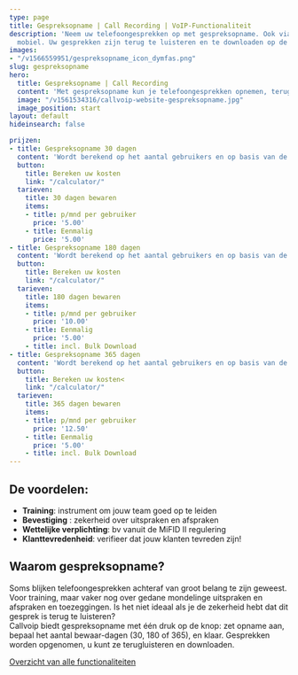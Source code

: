 ```yaml
---
type: page
title: Gespreksopname | Call Recording | VoIP-Functionaliteit
description: 'Neem uw telefoongesprekken op met gespreksopname. Ook via Qaller en Vamos
  mobiel. Uw gesprekken zijn terug te luisteren en te downloaden op de Hosted telefooncentrale.'
images:
- "/v1566559951/gespreksopname_icon_dymfas.png"
slug: gespreksopname
hero:
  title: Gespreksopname | Call Recording
  content: 'Met gespreksopname kun je telefoongesprekken opnemen, terugluisteren en bewaren. Oók gesprekken die je via de Smartphone maakt (Qaller of Vamos). De gespreksopnamefunctie kun je zelf per gebruiker in- en uitschakelen. Kies zelf of je alle gesprekken opneemt, of zet recording tijdens een gesprek aan. Opgenomen telefoongesprekken kun je beluisteren en gemakkelijk downloaden op de telefooncentrale.'
  image: "/v1561534316/callvoip-website-gespreksopname.jpg"
  image_position: start
layout: default
hideinsearch: false

prijzen:
- title: Gespreksopname 30 dagen
  content: 'Wordt berekend op het aantal gebruikers en op basis van de ingestelde bewaarperiode'
  button:
    title: Bereken uw kosten
    link: "/calculator/"
  tarieven:
    title: 30 dagen bewaren
    items:
    - title: p/mnd per gebruiker
      price: '5.00'
    - title: Eenmalig
      price: '5.00'
- title: Gespreksopname 180 dagen
  content: 'Wordt berekend op het aantal gebruikers en op basis van de ingestelde bewaarperiode'
  button:
    title: Bereken uw kosten
    link: "/calculator/"
  tarieven:
    title: 180 dagen bewaren
    items:
    - title: p/mnd per gebruiker
      price: '10.00'
    - title: Eenmalig
      price: '5.00'
    - title: incl. Bulk Download
- title: Gespreksopname 365 dagen
  content: 'Wordt berekend op het aantal gebruikers en op basis van de ingestelde bewaarperiode'
  button:
    title: Bereken uw kosten<
    link: "/calculator/"
  tarieven:
    title: 365 dagen bewaren
    items:
    - title: p/mnd per gebruiker
      price: '12.50'
    - title: Eenmalig
      price: '5.00'
    - title: incl. Bulk Download
---
```

## De voordelen:

* **Training**: instrument om jouw team goed op te leiden
* **Bevestiging** : zekerheid over uitspraken en afspraken
* **Wettelijke verplichting**: bv vanuit de MiFID II regulering
* **Klanttevredenheid**: verifieer dat jouw klanten tevreden zijn!

## Waarom gespreksopname?

Soms blijken telefoongesprekken achteraf van groot belang te zijn geweest. Voor training, maar vaker nog over gedane mondelinge uitspraken en afspraken en toezeggingen. Is het niet ideaal als je de zekerheid hebt dat dit gesprek is terug te luisteren?  
Callvoip biedt gespreksopname met één druk op de knop: zet opname aan, bepaal het aantal bewaar-dagen (30, 180 of 365), en klaar. Gesprekken worden opgenomen, u kunt ze terugluisteren en downloaden.  

<a href="/telefonie/functionaliteiten/" class="button">Overzicht van alle functionaliteiten</a>
